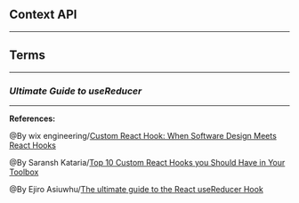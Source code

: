 ## **Context API**



-----------------------------------------------


## **Terms**


-----------------------------------------------

### ***Ultimate Guide to useReducer***


-------------------------------------------------------------



**References:**

@By wix engineering/[Custom React Hook: When Software Design Meets React Hooks](https://www.wix.engineering/post/custom-react-hook-when-software-design-meets-react-hooks#:~:text=Custom%20hooks%20allow%20us%20to,use%20cases%20to%20reusable%20hooks.) 

@By Saransh Kataria/[Top 10 Custom React Hooks you Should Have in Your Toolbox](https://morioh.com/p/4d254c6717a3)

@By Ejiro Asiuwhu/[The ultimate guide to the React useReducer Hook](https://blog.logrocket.com/guide-to-react-usereducer-hook/)
